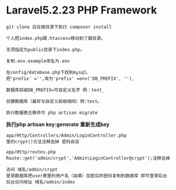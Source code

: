 # Laravel5.2.23 PHP Framework

    git clone 后在根目录下执行 composer install 

    个人把index.php跟.htaccess移动到了跟目录。

    无须指定为public目录下index.php。

    复制.env.example改名为.env 

    在config/database.php下找到mysql。
    把'prefix' ='',改为'prefix' =env('DB_PREFIX', ''),

    数据库前缀DB_PREFIX=可自定义名字 例：test_

    创建数据库（最好与自定义前缀相同）例:test。

	执行数据表迁移命令 php artisan migrate

**执行php artisan key:generate 重新生成key**

    app/Http/Controllers/Admin/LoginController.php
    里的crypt()方法注释去掉 密码自设
       
    app/Http/routes.php
    Route::get('admin/crypt','Admin\LoginController@crypt');注释去掉
    
    访问 域名/admin/crypt 
    登录数据库把user表里的用户名（自填）加密后的密码复制到数据库 即可登录后台
    后台访问地址 域名/admin/index  

